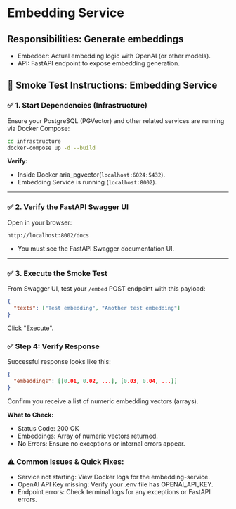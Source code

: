 # Embedding Service
## Responsibilities: Generate embeddings

* Embedder: Actual embedding logic with OpenAI (or other models).
* API: FastAPI endpoint to expose embedding generation.

## 🚀 **Smoke Test Instructions: Embedding Service**
### ✅ **1. Start Dependencies (Infrastructure)**

Ensure your PostgreSQL (PGVector) and other related services are running via Docker Compose:

```bash
cd infrastructure
docker-compose up -d --build
```

**Verify:**
- Inside Docker aria_pgvector(`localhost:6024:5432`).
- Embedding Service is running (`localhost:8002`).
---

### ✅ **2. Verify the FastAPI Swagger UI**

Open in your browser:

```
http://localhost:8002/docs
```

- You must see the FastAPI Swagger documentation UI.
---

### ✅ **3. Execute the Smoke Test**

From Swagger UI, test your `/embed` POST endpoint with this payload:

```json
{
  "texts": ["Test embedding", "Another test embedding"]
}

```
Click "Execute".

### ✅ Step 4: Verify Response
Successful response looks like this:

```json
{
  "embeddings": [[0.01, 0.02, ...], [0.03, 0.04, ...]]
}
```
Confirm you receive a list of numeric embedding vectors (arrays).

**What to Check:**
* Status Code: 200 OK
* Embeddings: Array of numeric vectors returned.
* No Errors: Ensure no exceptions or internal errors appear.

### ⚠️ Common Issues & Quick Fixes:
* Service not starting: View Docker logs for the embedding-service.
* OpenAI API Key missing: Verify your .env file has OPENAI_API_KEY.
* Endpoint errors: Check terminal logs for any exceptions or FastAPI errors.

